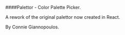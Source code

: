 ####Palettor - Color Palette Picker.

A rework of the original palettor now created in React.


By Connie Giannopoulos.

